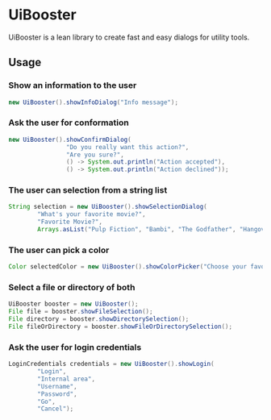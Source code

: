 # UiBooster
UiBooster is a lean library to create fast and easy dialogs for utility tools.

## Usage
### Show an information to the user
```java
new UiBooster().showInfoDialog("Info message");
```

### Ask the user for conformation
```java
new UiBooster().showConfirmDialog(
                "Do you really want this action?",
                "Are you sure?",
                () -> System.out.println("Action accepted"),
                () -> System.out.println("Action declined"));
```

### The user can selection from a string list
```java
String selection = new UiBooster().showSelectionDialog(
        "What's your favorite movie?",
        "Favorite Movie?",
        Arrays.asList("Pulp Fiction", "Bambi", "The Godfather", "Hangover"));
```

### The user can pick a color
```java
Color selectedColor = new UiBooster().showColorPicker("Choose your favorite color", "Color picking");
```    

### Select a file or directory of both
```java
UiBooster booster = new UiBooster();
File file = booster.showFileSelection();
File directory = booster.showDirectorySelection();
File fileOrDirectory = booster.showFileOrDirectorySelection();
```

### Ask the user for login credentials
```java
LoginCredentials credentials = new UiBooster().showLogin(
        "Login",
        "Internal area",
        "Username",
        "Password",
        "Go",
        "Cancel");
```
